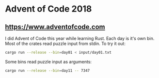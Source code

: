 # Advent of Code 2018

## <https://www.adventofcode.com>

I did Advent of Code this year while learning Rust. Each day is it's own bin. Most of the crates read puzzle input from stdin. To try it out:

```sh
cargo run --release --bin=day01 < input/day01.txt
```

Some bins read puzzle input as arguments:

```sh
cargo run --release --bin=day11 -- 7347
```